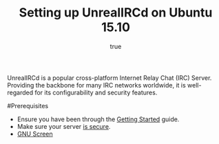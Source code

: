 ﻿---
author:
  name: William Dover
  email: docs@linode.com
description: 'Setting up and installing UnrealIRCd, an IRC server.'
keywords: 'irc,server,ubuntu'
license: '[CC BY-ND 3.0](http://creativecommons.org/licenses/by-nd/3.0/us/)'
modified_by:
  name: 
published: 'insert published date here'
title: Setting up UnrealIRCd on Ubuntu 15.10

---

UnrealIRCd is a popular cross-platform Internet Relay Chat (IRC) Server. Providing the backbone for many IRC networks worldwide, it is well-regarded for its configurability and security features. 

#Prerequisites

* Ensure you have been through the [Getting Started](/docs/getting-started) guide. 
* Make sure your server [is secure](/docs/security/securing-your-server).
* [GNU Screen](/docs/networking/ssh/using-gnu-screen-to-manage-persistent-terminal-sessions)